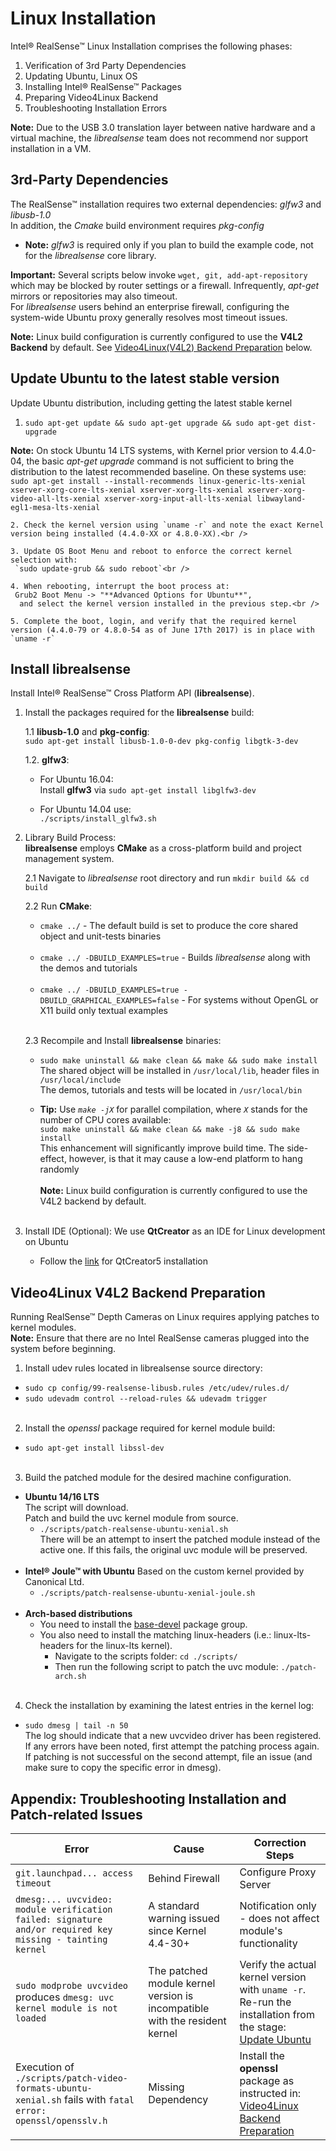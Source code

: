 ﻿# Linux Installation

Intel® RealSense™ Linux Installation comprises the following phases:
1. Verification of 3rd Party Dependencies  
2. Updating Ubuntu, Linux OS
3. Installing Intel® RealSense™ Packages  
4. Preparing Video4Linux Backend
5. Troubleshooting Installation Errors

**Note:** Due to the USB 3.0 translation layer between native hardware and a virtual machine, the *librealsense* team does not recommend nor support installation in a VM.

## 3rd-Party Dependencies

The RealSense™ installation requires two external dependencies: *glfw3* and *libusb-1.0*   
In addition, the *Cmake* build environment requires *pkg-config*
* **Note:** *glfw3* is required only if you plan to build the example code, not for the *librealsense* core library.

**Important:** Several scripts below invoke `wget, git, add-apt-repository` which may be blocked by router settings or a firewall. Infrequently, *apt-get* mirrors or repositories may also timeout.  
For *librealsense* users behind an enterprise firewall, configuring the system-wide Ubuntu proxy generally resolves most timeout issues.

**Note:** Linux build configuration is currently configured to use the **V4L2 Backend** by default. See [Video4Linux(V4L2) Backend Preparation](#video4linux-v4l2-backend-preparation) below.

## Update Ubuntu to the latest stable version
Update Ubuntu distribution, including getting the latest stable kernel  
1. `sudo apt-get update && sudo apt-get upgrade && sudo apt-get dist-upgrade`<br />

**Note:** On stock Ubuntu 14 LTS systems, with Kernel prior version to 4.4.0-04, the basic *apt-get upgrade* command is not sufficient to bring the distribution to the latest recommended baseline. On these systems use:  
`sudo apt-get install --install-recommends linux-generic-lts-xenial xserver-xorg-core-lts-xenial xserver-xorg-lts-xenial xserver-xorg-video-all-lts-xenial xserver-xorg-input-all-lts-xenial libwayland-egl1-mesa-lts-xenial `<br />

    2. Check the kernel version using `uname -r` and note the exact Kernel version being installed (4.4.0-XX or 4.8.0-XX).<br />

    3. Update OS Boot Menu and reboot to enforce the correct kernel selection with:  
     `sudo update-grub && sudo reboot`<br />

    4. When rebooting, interrupt the boot process at:  
     Grub2 Boot Menu -> "**Advanced Options for Ubuntu**",  
      and select the kernel version installed in the previous step.<br />

    5. Complete the boot, login, and verify that the required kernel version (4.4.0-79 or 4.8.0-54 as of June 17th 2017) is in place with `uname -r`

## Install librealsense
Install Intel® RealSense™ Cross Platform API (**librealsense**).

1. Install the packages required for the **librealsense** build:  

    1.1 **libusb-1.0** and **pkg-config**:  
   `sudo apt-get install libusb-1.0-0-dev pkg-config libgtk-3-dev`

    1.2. **glfw3**:
    * For Ubuntu 16.04:   
    Install **glfw3** via `sudo apt-get install libglfw3-dev`  

    * For Ubuntu 14.04 use:  
     `./scripts/install_glfw3.sh` <br />      
2. Library Build Process:<br />
  **librealsense** employs **CMake** as a cross-platform build and project management system.  

    2.1 Navigate to *librealsense* root directory and run `mkdir build && cd build`<br />  

    2.2 Run **CMake**:
    * `cmake ../` - The default build is set to produce the core shared object and unit-tests binaries<br /><br />
    * `cmake ../ -DBUILD_EXAMPLES=true` - Builds *librealsense* along with the demos and tutorials<br /><br />
    * `cmake ../ -DBUILD_EXAMPLES=true -DBUILD_GRAPHICAL_EXAMPLES=false` - For systems without OpenGL or X11 build only textual examples <br /> <br />  

   2.3 Recompile and Install **librealsense** binaries:<br />
    * `sudo make uninstall && make clean && make && sudo make install`<br />
  The shared object will be installed in `/usr/local/lib`, header files in `/usr/local/include`<br />
  The demos, tutorials and tests will be located in `/usr/local/bin`<br />   

    *  **Tip:** Use *`make -jX`* for parallel compilation, where *`X`* stands for the number of CPU cores available:<br />  `sudo make uninstall && make clean && make -j8 && sudo make install`<br />
  This enhancement will significantly improve build time. The side-effect, however, is that it may cause a low-end platform to hang randomly<br />  
  **Note:** Linux build configuration is currently configured to use the V4L2 backend by default.
  <br /> <br />      

3. Install IDE (Optional):
    We use **QtCreator** as an IDE for Linux development on Ubuntu    
    * Follow the  [link](https://wiki.qt.io/Install_Qt_5_on_Ubuntu) for QtCreator5 installation

## Video4Linux V4L2 Backend Preparation
Running RealSense™ Depth Cameras on Linux requires applying patches to kernel modules.<br />
**Note:** Ensure that there are no Intel RealSense cameras plugged into the system before beginning.<br />
1. Install udev rules located in librealsense source directory:<br />
  * `sudo cp config/99-realsense-libusb.rules /etc/udev/rules.d/`<br />
  * `sudo udevadm control --reload-rules && udevadm trigger`<br /><br />

2. Install the *openssl* package required for kernel module build:<br />
  * `sudo apt-get install libssl-dev`<br /><br />

3. Build the patched module for the desired machine configuration.<br />
  * **Ubuntu 14/16 LTS**  
    The script will download.  
    Patch and build the uvc kernel module from source.
    * `./scripts/patch-realsense-ubuntu-xenial.sh`<br />
    There will be an attempt to insert the patched module instead of the active one. If this fails, the original uvc module will be preserved.<br /><br />
  * **Intel® Joule™ with Ubuntu**
    Based on the custom kernel provided by Canonical Ltd.
      * `./scripts/patch-realsense-ubuntu-xenial-joule.sh`<br /><br />
  * **Arch-based distributions**
    * You need to install the [base-devel](https://www.archlinux.org/groups/x86_64/base-devel/) package group.
    * You also need to install the matching linux-headers (i.e.: linux-lts-headers for the linux-lts kernel).<br />
      * Navigate to the scripts folder: `cd ./scripts/`<br />
      * Then run the following script to patch the uvc module: `./patch-arch.sh`<br /><br />

4. Check the installation by examining the latest entries in the kernel log:
  * `sudo dmesg | tail -n 50`<br />
  The log should indicate that a new uvcvideo driver has been registered. If any errors have been noted, first attempt the patching process again. If patching is not successful on the second attempt, file an issue (and make sure to copy the specific error in dmesg).

## Appendix: Troubleshooting Installation and Patch-related Issues

Error    |      Cause   | Correction Steps |
-------- | ------------ | ---------------- |
`git.launchpad... access timeout` | Behind Firewall | Configure Proxy Server |
`dmesg:... uvcvideo: module verification failed: signature and/or required key missing - tainting kernel` | A standard warning issued since Kernel 4.4-30+ | Notification only - does not affect module's functionality |
`sudo modprobe uvcvideo` produces `dmesg: uvc kernel module is not loaded` | The patched module kernel version is incompatible with the resident kernel | Verify the actual kernel version with `uname -r`.<br />Re-run the installation from the stage: [Update Ubuntu](#update-ubuntu-to-the-latest-stable-version)|
Execution of `./scripts/patch-video-formats-ubuntu-xenial.sh`  fails with `fatal error: openssl/opensslv.h` | Missing Dependency | Install the **openssl** package as instructed in: [Video4Linux Backend Preparation](#video4linux-v4l2-backend-preparation) |
